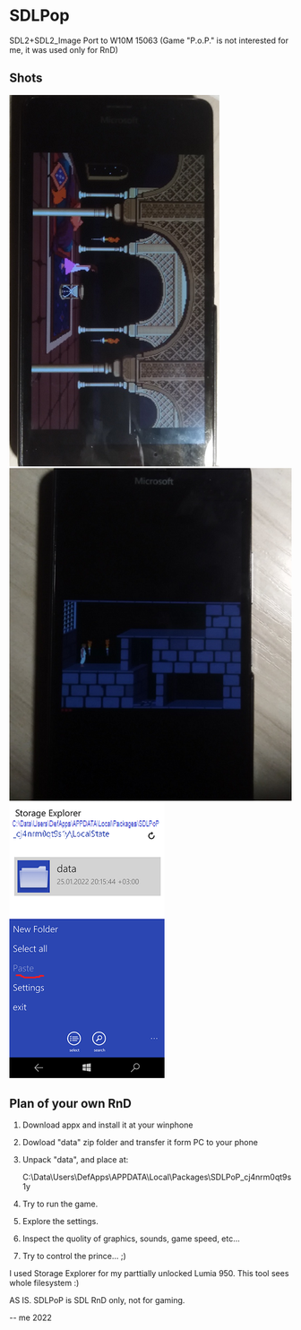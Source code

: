 # SDLPop

SDL2+SDL2_Image Port to W10M 15063 (Game "P.o.P." is not interested for me, it was used only for RnD) 

## Shots
![shot1](Images/shot1.png)
![shot2](Images/shot2.png)
![shot3](Images/shot3.png)

## Plan of your own RnD
1. Download appx and install it at your winphone

2. Dowload "data" zip folder and transfer it form PC to your phone

3. Unpack "data", and place at:

   C:\Data\Users\DefApps\APPDATA\Local\Packages\SDLPoP_cj4nrm0qt9s1y

4. Try to run the game.

5. Explore the settings.

6. Inspect the quolity of graphics, sounds, game speed, etc...

7. Try to control the prince... ;)

I used Storage Explorer for my parttially unlocked Lumia 950. This tool sees whole filesystem :)

AS IS. SDLPoP is SDL RnD only, not for gaming. 


-- me 2022
